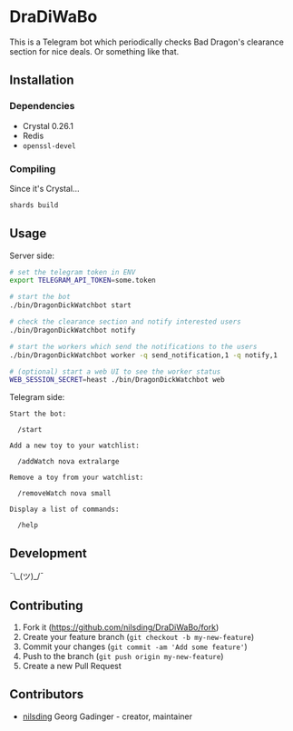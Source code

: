 # DraDiWaBo

This is a Telegram bot which periodically checks Bad Dragon's clearance
section for nice deals.  Or something like that.

## Installation

### Dependencies

* Crystal 0.26.1
* Redis
* `openssl-devel`

### Compiling

Since it's Crystal...

```sh
shards build
```

## Usage

Server side:

```sh
# set the telegram token in ENV
export TELEGRAM_API_TOKEN=some.token

# start the bot
./bin/DragonDickWatchbot start

# check the clearance section and notify interested users
./bin/DragonDickWatchbot notify

# start the workers which send the notifications to the users
./bin/DragonDickWatchbot worker -q send_notification,1 -q notify,1

# (optional) start a web UI to see the worker status
WEB_SESSION_SECRET=heast ./bin/DragonDickWatchbot web
```

Telegram side:

```
Start the bot:

  /start

Add a new toy to your watchlist:

  /addWatch nova extralarge
  
Remove a toy from your watchlist:

  /removeWatch nova small
  
Display a list of commands:

  /help
```

## Development

¯\\\_(ツ)\_/¯

## Contributing

1. Fork it (<https://github.com/nilsding/DraDiWaBo/fork>)
2. Create your feature branch (`git checkout -b my-new-feature`)
3. Commit your changes (`git commit -am 'Add some feature'`)
4. Push to the branch (`git push origin my-new-feature`)
5. Create a new Pull Request

## Contributors

- [nilsding](https://github.com/nilsding) Georg Gadinger - creator, maintainer

